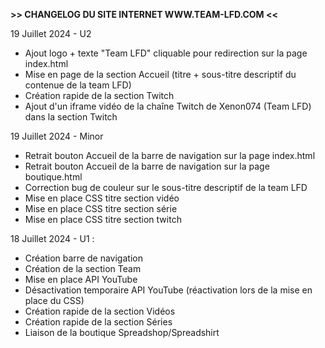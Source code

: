 **>> CHANGELOG DU SITE INTERNET WWW.TEAM-LFD.COM <<**

19 Juillet 2024 - U2

- Ajout logo + texte "Team LFD" cliquable pour redirection sur la page index.html
- Mise en page de la section Accueil (titre + sous-titre descriptif du contenue de la team LFD)
- Création rapide de la section Twitch
- Ajout d'un iframe vidéo de la chaîne Twitch de Xenon074 (Team LFD) dans la section Twitch

19 Juillet 2024 - Minor

- Retrait bouton Accueil de la barre de navigation sur la page index.html
- Retrait bouton Accueil de la barre de navigation sur la page boutique.html
- Correction bug de couleur sur le sous-titre descriptif de la team LFD
- Mise en place CSS titre section vidéo
- Mise en place CSS titre section série
- Mise en place CSS titre section twitch

18 Juillet 2024 - U1 :

- Création barre de navigation
- Création de la section Team
- Mise en place API YouTube
- Désactivation temporaire API YouTube (réactivation lors de la mise en place du CSS)
- Création rapide de la section Vidéos
- Création rapide de la section Séries
- Liaison de la boutique Spreadshop/Spreadshirt